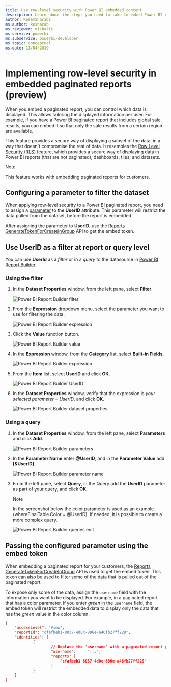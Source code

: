 ```yaml
---
title: Use row-level security with Power BI embedded content
description: Learn about the steps you need to take to embed Power BI content within your application.
author: KesemSharabi
ms.author: kesharab
ms.reviewer: nishalit
ms.service: powerbi
ms.subservice: powerbi-developer
ms.topic: conceptual
ms.date: 11/04/2019 
---
```


# Implementing row-level security in embedded paginated reports (preview)

When you embed a paginated report, you can control which data is displayed. This allows tailoring the displayed information per user. For example, if you have a Power BI paginated report that includes global sale results, you can embed it so that only the sale results from a certain region are available.

This feature provides a secure way of displaying a subset of the data, in a way that doesn't compromise the rest of data. It resembles the [Row Level Security (RLS)](embedded-row-level-security.md) feature, which provides a secure way of displaying data in Power BI reports (that are not paginated), dashboards, tiles, and datasets.  

> [!NOTE]
> This feature works with embedding paginated reports for customers.

## Configuring a parameter to filter the dataset

When applying row-level security to a Power BI paginated report, you need to assign a [parameter](../paginated-reports/report-builder-parameters.md) to the **UserID** attribute. This parameter will restrict the data pulled from the dataset, before the report is embedded.

After assigning the parameter to **UserID**, use the [Reports GenerateTokenForCreateInGroup](https://docs.microsoft.com/rest/api/power-bi/embedtoken/reports_generatetokenforcreateingroup) API to get the embed token.

## Use UserID as a filter at report or query level

You can use **UserId** as a *filter* or in a *query* to the datasource in [Power BI Report Builder](../paginated-reports/report-builder-power-bi.md).

### Using the filter

1. In the **Dataset Properties** window, from the left pane, select **Filter**.

    ![Power BI Report Builder filter](media/paginated-reports-row-level-security/filter.png)

2. From the **Expression** dropdown menu, select the parameter you want to use for filtering the data.

     ![Power BI Report Builder expression](media/paginated-reports-row-level-security/expression.png)

3. Click the **Value** function button. 

    ![Power BI Report Builder value](media/paginated-reports-row-level-security/function.png)

4. In the **Expression** window, from the **Category** list, select **Built-in Fields**.

    ![Power BI Report Builder expression](media/paginated-reports-row-level-security/built-in-fields.png)

5. From the **Item** list, select **UserID** and click **OK**.

    ![Power BI Report Builder UserID](media/paginated-reports-row-level-security/userid.png)

6. In the **Dataset Properties** window, verify that the expression is *your selected parameter = UserID*, and click **OK**.

    ![Power BI Report Builder dataset properties](media/paginated-reports-row-level-security/verify.png)

### Using a query

1. In the **Dataset Properties** window, from the left pane, select **Parameters** and click **Add**.

    ![Power BI Report Builder parameters](media/paginated-reports-row-level-security/parameters.png)

2. In the **Parameter Name** enter **\@UserID**, and in the **Parameter Value** add **[&UserID]**.

    ![Power BI Report Builder parameter name](media/paginated-reports-row-level-security/parameter-name.png) 

3. From the left pane, select  **Query**, in the Query add the **UserID** parameter as part of your query, and click **OK**.
    > [!NOTE]
    > In the screenshot below the color parameter is used as an example (whereFinalTable.Color = @UserID). If needed, it is possible to create a more complex query.

    ![Power BI Report Builder queries edit](media/paginated-reports-row-level-security/query-edit.png)

## Passing the configured parameter using the embed token

When embedding a paginated report for your customers, the [Reports GenerateTokenForCreateInGroup](https://docs.microsoft.com/rest/api/power-bi/embedtoken/reports_generatetokenforcreateingroup) API is used to get the embed token. This token can also be used to filter some of the data that is pulled out of the paginated report.

To expose only some of the data, assign the `username` field with the information you want to be displayed. For example, in a paginated report that has a color parameter, if you enter *green* in the `username` field, the embed token will restrict the embedded data to display only the data that has the *green* value in the color column.

```JSON
{
    "accessLevel": "View",
    "reportId": "cfafbeb1-8037-4d0c-896e-a46fb27ff229",
    "identities": [
            {
                    // Replace the 'username' with a paginated report parameter
                    "username":     "...",
                    "reports: [
                        "cfafbeb1-8037-4d0c-896e-a46fb27ff229"
                    ]
            }
    ]
}
```
